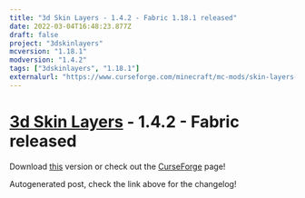 ```yaml
---
title: "3d Skin Layers - 1.4.2 - Fabric 1.18.1 released"
date: 2022-03-04T16:48:23.877Z
draft: false
project: "3dskinlayers"
mcversion: "1.18.1"
modversion: "1.4.2"
tags: ["3dskinlayers", "1.18.1"]
externalurl: "https://www.curseforge.com/minecraft/mc-mods/skin-layers-3d/files/3672241"
---
```

# [3d Skin Layers](/project/3dskinlayers) - 1.4.2 - Fabric released
Download [this](https://www.curseforge.com/minecraft/mc-mods/skin-layers-3d/files/3672241) version or check out the [CurseForge](https://www.curseforge.com/minecraft/mc-mods/skin-layers-3d) page!

Autogenerated post, check the link above for the changelog!
